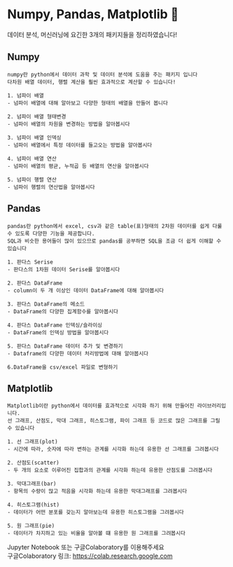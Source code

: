 # Numpy, Pandas, Matplotlib 📁
데이터 분석, 머신러닝에 요긴한 3개의 패키지들을 정리하였습니다!

## Numpy
```text
numpy란 python에서 데이터 과학 및 데이터 분석에 도움을 주는 패키지 입니다  
다차원 배열 데이터, 행렬 계산을 훨씬 효과적으로 계산할 수 있습니다!

1. 넘파이 배열
- 넘파이 배열에 대해 알아보고 다양한 형태의 배열을 만들어 봅니다

2. 넘파이 배열 형태변경
- 넘파이 배열의 차원을 변경하는 방법을 알아봅시다

3. 넘파이 배열 인덱싱
- 넘파이 배열에서 특정 데이터를 들고오는 방법을 알아봅시다

4. 넘파이 배열 연산
- 넘파이 배열의 평균, 누적곱 등 배열의 연산을 알아봅시다

5. 넘파이 행렬 연산
- 넘파이 행렬의 연산법을 알아봅시다
```
## Pandas
```text
pandas란 python에서 excel, csv과 같은 table(표)형태의 2차원 데이터를 쉽게 다룰 수 있도록 다양한 기능을 제공합니다.
SQL과 비슷한 용어들이 많이 있으므로 pandas를 공부하면 SQL을 조금 더 쉽게 이해할 수 있습니다

1. 판다스 Serise
- 판다스의 1차원 데이터 Serise를 알아봅시다

2. 판다스 DataFrame
- column이 두 개 이상인 데이터 DataFrame에 대해 알아봅시다

3. 판다스 DataFrame의 메소드
- DataFrame의 다양한 집계함수를 알아봅시다

4. 판다스 DataFrame 인덱싱/슬라이싱
- DataFrame의 인덱싱 방법을 알아봅시다

5. 판다스 DataFrame 데이터 추가 및 변경하기
- Dataframe의 다양한 데이터 처리방법에 대해 알아봅시다

6.DataFrame을 csv/excel 파일로 변형하기
```
## Matplotlib
```text
Matplotlib이란 python에서 데이터를 효과적으로 시각화 하기 위해 만들어진 라이브러리입니다.
선 그래프, 산점도, 막대 그래프, 히스토그램, 파이 그래프 등 코드로 많은 그래프를 그릴 수 있습니다

1. 선 그래프(plot)
- 시간에 따라, 숫자에 따라 변하는 관계를 시각화 하는데 유용한 선 그래프를 그려봅시다

2. 산점도(scatter)
- 두 개의 요소로 이루어진 집합과의 관계를 시각화 하는데 유용한 산점도를 그려봅시다

3. 막대그래프(bar)
- 항목의 수량이 많고 적음을 시각화 하는데 유용한 막대그래프를 그려봅시다

4. 히스토그램(hist)
- 데이터가 어떤 분포를 갖는지 알아보는데 유용한 히스토그램을 그려봅시다

5. 원 그래프(pie)
- 데이터가 차지하고 있는 비율을 알아볼 떄 유용한 원 그래프를 그려봅시다
```

Jupyter Notebook 또는 구글Colaboratory를 이용해주세요  
구글Colaboratory 링크: https://colab.research.google.com
